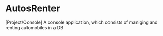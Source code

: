 # AutosRenter
[Project/Console] A console application, which consists of maniging and renting automobiles in a DB
